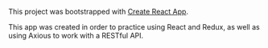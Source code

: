 This project was bootstrapped with [Create React App](https://github.com/facebook/create-react-app).

This app was created in order to practice using React and Redux, as well as using Axious to work with a RESTful API.
